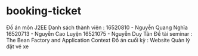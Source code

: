 # booking-ticket
Đồ án môn J2EE
Danh sách thành viên :
16520810 - Nguyễn Quang Nghĩa
16520713 - Nguyễn Cao Luyện
16521075 - Nguyễn Duy Tân
Đề tài seminar : The Bean Factory and Application Context
Đồ án cuối kỳ : Website Quản lý đặt vé xe
